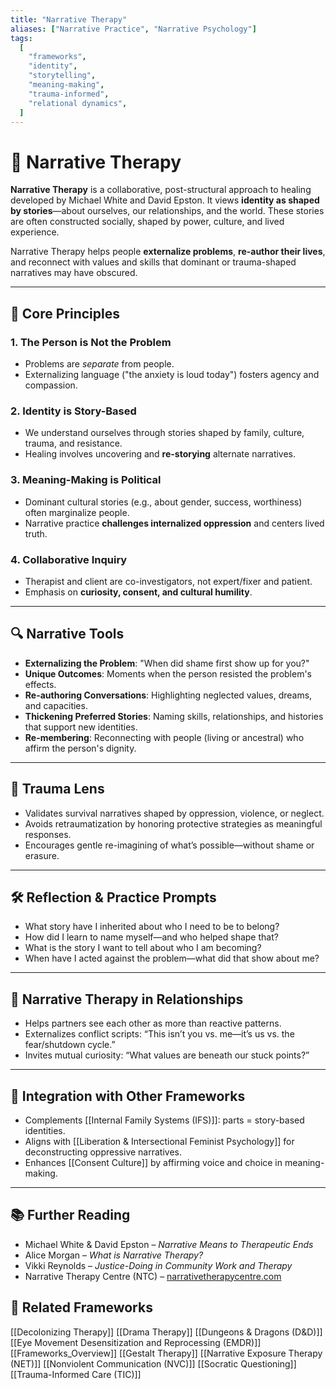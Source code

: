 ```yaml
---
title: "Narrative Therapy"
aliases: ["Narrative Practice", "Narrative Psychology"]
tags:
  [
    "frameworks",
    "identity",
    "storytelling",
    "meaning-making",
    "trauma-informed",
    "relational dynamics",
  ]
---
```


<!-- @format -->

# 📖 Narrative Therapy

**Narrative Therapy** is a collaborative, post-structural approach to healing developed by Michael White and David Epston. It views **identity as shaped by stories**—about ourselves, our relationships, and the world. These stories are often constructed socially, shaped by power, culture, and lived experience.

Narrative Therapy helps people **externalize problems**, **re-author their lives**, and reconnect with values and skills that dominant or trauma-shaped narratives may have obscured.

---

## 🧠 Core Principles

### 1. **The Person is Not the Problem**

- Problems are _separate_ from people.
- Externalizing language ("the anxiety is loud today") fosters agency and compassion.

### 2. **Identity is Story-Based**

- We understand ourselves through stories shaped by family, culture, trauma, and resistance.
- Healing involves uncovering and **re-storying** alternate narratives.

### 3. **Meaning-Making is Political**

- Dominant cultural stories (e.g., about gender, success, worthiness) often marginalize people.
- Narrative practice **challenges internalized oppression** and centers lived truth.

### 4. **Collaborative Inquiry**

- Therapist and client are co-investigators, not expert/fixer and patient.
- Emphasis on **curiosity, consent, and cultural humility**.

---

## 🔍 Narrative Tools

- **Externalizing the Problem**: "When did shame first show up for you?"
- **Unique Outcomes**: Moments when the person resisted the problem's effects.
- **Re-authoring Conversations**: Highlighting neglected values, dreams, and capacities.
- **Thickening Preferred Stories**: Naming skills, relationships, and histories that support new identities.
- **Re-membering**: Reconnecting with people (living or ancestral) who affirm the person's dignity.

---

## 🧠 Trauma Lens

- Validates survival narratives shaped by oppression, violence, or neglect.
- Avoids retraumatization by honoring protective strategies as meaningful responses.
- Encourages gentle re-imagining of what’s possible—without shame or erasure.

---

## 🛠 Reflection & Practice Prompts

- What story have I inherited about who I need to be to belong?
- How did I learn to name myself—and who helped shape that?
- What is the story I want to tell about who I am becoming?
- When have I acted against the problem—what did that show about me?

---

## 💬 Narrative Therapy in Relationships

- Helps partners see each other as more than reactive patterns.
- Externalizes conflict scripts: “This isn’t you vs. me—it’s us vs. the fear/shutdown cycle.”
- Invites mutual curiosity: “What values are beneath our stuck points?”

---

## 🔄 Integration with Other Frameworks

- Complements [[Internal Family Systems (IFS)]]: parts = story-based identities.
- Aligns with [[Liberation & Intersectional Feminist Psychology]] for deconstructing oppressive narratives.
- Enhances [[Consent Culture]] by affirming voice and choice in meaning-making.

---

## 📚 Further Reading

- Michael White & David Epston – _Narrative Means to Therapeutic Ends_
- Alice Morgan – _What is Narrative Therapy?_
- Vikki Reynolds – _Justice-Doing in Community Work and Therapy_
- Narrative Therapy Centre (NTC) – [narrativetherapycentre.com](https://narrativetherapycentre.com)

## 🔗 Related Frameworks

[[Decolonizing Therapy]]
[[Drama Therapy]]
[[Dungeons & Dragons (D&D)]]
[[Eye Movement Desensitization and Reprocessing (EMDR)]]
[[Frameworks_Overview]]
[[Gestalt Therapy]]
[[Narrative Exposure Therapy (NET)]]
[[Nonviolent Communication (NVC)]]
[[Socratic Questioning]]
[[Trauma-Informed Care (TIC)]]
